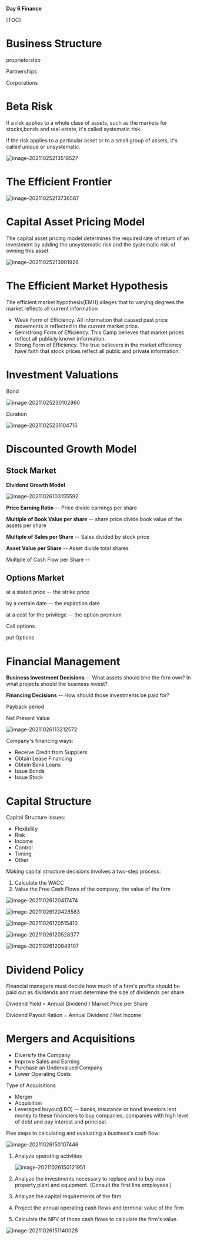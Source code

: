 **Day 6 Finance**

[TOC]

# Business Structure

proprietorship

Partnerships

Corporations

# Beta Risk

If a risk applies to a whole class of assets, such as the markets for stocks,bonds and real estate, it's called systematic risk.

if the risk applies to a particular asset or to a small group of assets, it's called unique or unsystematic.

![image-20211025213518527](imgs\image-20211025213518527.png)

# The Efficient Frontier

![image-20211025213736587](imgs\image-20211025213736587.png)

# Capital Asset Pricing Model

The capital asset pricing model determines the required rate of return of an investment by adding the unsystematic risk and the systematic risk of owning this asset.

![image-20211025213901926](imgs\image-20211025213901926.png)

# The Efficient Market Hypothesis

The efficient market hypothesis(EMH) alleges that to varying degrees the market reflects all current information

- Weak Form of Efficiency. All information that caused past price movements is reflected in the current market price.
- Semistrong Form of Efficiency. This Camp believes that market prices reflect all publicly known information.
- Strong Form of Efficiency. The true believers in the market efficiency have faith that stock prices reflect all public and private information.

# Investment Valuations

Bond

![image-20211025230102960](imgs\image-20211025230102960.png)

Duration

![image-20211025231104716](imgs\image-20211025231104716.png)

# Discounted Growth Model

## Stock Market

**Dividend Growth Model**

![image-20211026103155592](imgs\image-20211026103155592.png)

**Price Earning Ratio** -- Price divide earnings per share

**Multiple of Book Value per share** -- share price divide book value of the assets per share

**Multiple of Sales per Share** -- Sales divided by stock price 

**Asset Value per Share** -- Asset divide total shares

Multiple of Cash Flow per Share -- 

## Options Market

at a stated price -- the strike price

by a certain date -- the expiration date

at a cost for the privilege -- the option premium



Call options

put Options

# Financial Management

**Business Investment Decisions** -- What assets should bhe the firm own? In what projects should the business invest?

**Financing Decisions** -- How should those investments be paid for?



Payback period

Net Present Value

![image-20211026113212572](imgs\image-20211026113212572.png)

Company's financing ways:

- Receive Credit from Suppliers
- Obtain Lease Financing
- Obtain Bank Loans
- Issue Bonds
- Issue Stock

# Capital Structure

Capital Structure issues:

- Flexibility
- Risk
- Income
- Control
- Timing
- Other

Making capital structure decisions involves a two-step process:

1. Calculate the WACC
2. Value the Free Cash Flows of the company, the value of the firm

![image-20211026120417474](imgs\image-20211026120417474.png)

![image-20211026120428583](imgs\image-20211026120428583.png)

![image-20211026120515410](imgs\image-20211026120515410.png)

![image-20211026120528377](imgs\image-20211026120528377.png)

![image-20211026120849107](imgs\image-20211026120849107.png)

# Dividend Policy

Financial managers must decide how much of a firm's profits should be paid out as dividends and must determine the size of dividends per share.



Dividend Yield = Annual Dividend / Market Price per Share

Dividend Payout Ration = Annual Dividend / Net Income

# Mergers and Acquisitions

- Diversify the Company
- Improve Sales and Earning
- Purchase an Undervalued Company
- Lower Operating Costs



Type of Acquisitions

- Merger
- Acquisition
- Leveraged buyout(LBO)  -- banks, insurance or bond investors lent money to these financiers to buy companies,  companies with high level of debt and pay interest and principal.

Five steps to calculating and evaluating a business's cash flow:

![image-20211026150107446](imgs\image-20211026150107446.png)

1. Analyze operating activities

   ![image-20211026150121951](imgs\image-20211026150121951.png)

2. Analyze the investments necessary to replace and to buy new property,plant and equipment. (Consult the first line employees.)

3. Analyze the capital requirements of the firm

4. Project the annual operating cash flows and terminal value of the firm

5. Calculate the  NPV of those cash flows to calculate the firm's value.

![image-20211026151140028](imgs\image-20211026151140028.png)

